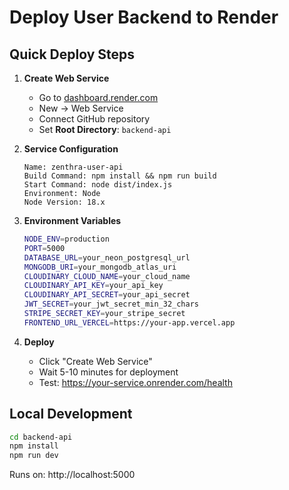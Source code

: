 # Deploy User Backend to Render

## Quick Deploy Steps

1. **Create Web Service**
   - Go to [dashboard.render.com](https://dashboard.render.com)
   - New → Web Service
   - Connect GitHub repository
   - Set **Root Directory**: `backend-api`

2. **Service Configuration**
   ```
   Name: zenthra-user-api
   Build Command: npm install && npm run build
   Start Command: node dist/index.js
   Environment: Node
   Node Version: 18.x
   ```

3. **Environment Variables**
   ```bash
   NODE_ENV=production
   PORT=5000
   DATABASE_URL=your_neon_postgresql_url
   MONGODB_URI=your_mongodb_atlas_uri
   CLOUDINARY_CLOUD_NAME=your_cloud_name
   CLOUDINARY_API_KEY=your_api_key
   CLOUDINARY_API_SECRET=your_api_secret
   JWT_SECRET=your_jwt_secret_min_32_chars
   STRIPE_SECRET_KEY=your_stripe_secret
   FRONTEND_URL_VERCEL=https://your-app.vercel.app
   ```

4. **Deploy**
   - Click "Create Web Service"
   - Wait 5-10 minutes for deployment
   - Test: https://your-service.onrender.com/health

## Local Development
```bash
cd backend-api
npm install
npm run dev
```

Runs on: http://localhost:5000